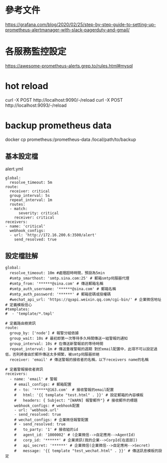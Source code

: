 # 參考文件
https://grafana.com/blog/2020/02/25/step-by-step-guide-to-setting-up-prometheus-alertmanager-with-slack-pagerduty-and-gmail/

# 各服務監控設定
https://awesome-prometheus-alerts.grep.to/rules.html#mysql
# hot reload
curl -X POST http://localhost:9090/-/reload
curl -X POST http://localhost:9093/-/reload

# backup prometheus data
docker cp prometheus:/prometheus-data /local/path/to/backup

## 基本設定檔
alert.yml
```
global: 
  resolve_timeout: 5m
route:
  receiver: critical
  group_interval: 5s
  repeat_interval: 1m
  routes:
  - match:
      severity: critical
    receiver: critical
receivers:
- name: 'critical'
  webhook_configs:
  - url: 'http://172.16.200.6:3500/alert'
    send_resolved: true
```

## 設定檔註解
```
global: 
  resolve_timeout: 10m #處理超時時間，預設為5min
  #smtp_smarthost: 'smtp.sina.com:25' # 郵箱smtp伺服器代理
  #smtp_from: '******@sina.com' # 傳送郵箱名稱
  #smtp_auth_username: '******@sina.com' # 郵箱名稱
  #smtp_auth_password: '******' # 郵箱密碼或授權碼
  #wechat_api_url: 'https://qyapi.weixin.qq.com/cgi-bin/' # 企業微信地址
# 定義模板信心
#templates:
#  - 'template/*.tmpl'

# 定義路由樹資訊
route:
  group_by: ['node'] # 報警分組依據
  group_wait: 10s # 最初即第一次等待多久時間傳送一組警報的通知
  group_interval: 10s # 在傳送新警報前的等待時間
  repeat_interval: 1m # 傳送重複警報的週期 對於email配置中，此項不可以設定過低，否則將會由於郵件傳送太多頻繁，被smtp伺服器拒絕
  receiver: 'email' # 傳送警報的接收者的名稱，以下receivers name的名稱

# 定義警報接收者資訊
receivers:
  - name: 'email' # 警報
    # email_configs: # 郵箱配置
    # - to: '******@163.com'  # 接收警報的email配置
    #   html: '{{ template "test.html" . }}' # 設定郵箱的內容模板
    #   headers: { Subject: "[WARN] 報警郵件"} # 接收郵件的標題
    webhook_configs: # webhook配置
    - url: 'webhook.url'
    - send_resolved: true
    # wechat_configs: # 企業微信報警配置
    # - send_resolved: true
    #   to_party: '1' # 接收組的id
    #   agent_id: '1000002' # (企業微信-->自定應用-->AgentId)
    #   corp_id: '******' # 企業資訊(我的企業-->CorpId[在底部])
    #   api_secret: '******' # 企業微信(企業微信-->自定應用-->Secret)
    #   message: '{{ template "test_wechat.html" . }}' # 傳送訊息模板的設定

```